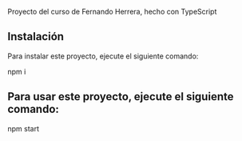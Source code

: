 Proyecto del curso de Fernando Herrera, hecho con TypeScript 

## Instalación

Para instalar este proyecto, ejecute el siguiente comando:

npm i 

## Para usar este proyecto, ejecute el siguiente comando:

npm start
